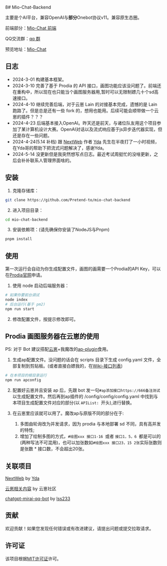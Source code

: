 8# Mio-Chat-Backend

主要是个AI平台，兼容OpenAI与**部分**Onebot协议v11。兼容原生态圈。

前端部分：[Mio-Chat 前端](https://github.com/Pretend-to/mio-chat-frontend)

QQ交流群：[qq 群](https://qm.qq.com/q/Eqv9Z6iSB4)

预览地址：[Mio-Chat](https://ai.krumio.com)

## 日志
- 2024-3-01
  构建基本框架。
- 2024-3-10
  完善了基于 Prodia 的 API 接口，画图功能应该没问题了。前端还在重构中，所以现在也只能当个画图服务器用,暂时可以无限制嫖几十个sd高速接口。
- 2024-4-10
  继续完善后端，对于云崽 Lain 的对接基本完成，遗憾的是 Lain 跑路了。但是总是还有一些 fork 的，想用也能用。后续可能会顺带做一个云崽的插件？？？
- 2024-4-23
  后端基本接入OpenAI。昨天还是前天，与诸位队友用这个项目参加了某计算机设计大赛。OpenAI对话以及流式响应基于js异步迭代器实现，但还是存在一些问题。
- 2024-4-24(5.14 补档)
  跟 [NextWeb](https://github.com/ChatGPTNextWeb/ChatGPT-Next-Web) 作者 [Yda](https://github.com/Yidadaa) 先生在半夜打了一小时视频，在Yda哥的帮助下把流式问题解决了，感谢Yda。
- 2024-5-14
  没更新但是我突然想写点日志。最近考试周挺忙的没啥更新，之后会补补联系人管理界面啥的。

## 安装

1. 克隆存储库：

```bash
git clone https://github.com/Pretend-to/mio-chat-backend
```

2. 进入项目目录：

```bash
cd mio-chat-backend
```

3. 安装依赖项：(请先确保你安装了NodeJS与Pnpm)

```bash
pnpm install
```

## 使用

第一次运行会自动为你生成配置文件，画图的画需要一个Prodia的API Key，可以在[Prodia官网](https://app.prodia.com/api/)申请。

1. 使用 node 启动后端服务器：

```bash
# 如果你要前台调试
node index
# 后台运行(基于 pm2)
npm run start
```

2. 修改配置文件，按提示修改即可。
   
## Prodia 画图服务器在云崽的使用
PS: 对于 Bot 建议搭配[云崽](https://github.com/yoimiya-kokomi/Miao-Yunzai)+我魔改的[ap-plugin](https://github.com/Pretend-to/ap-plugin/)食用。

1. 生成ap配置文件。没问题的话会在 scripts 目录下生成 config.yaml 文件，全部复制到剪贴板。(或者直接白嫖我的，在[Wiki-接口列表](https://github.com/Pretend-to/mio-chat-backend/wiki/Prodia%E2%80%90AP%E6%8E%A5%E5%8F%A3%E5%88%97%E8%A1%A8))

```bash
# 在本项目的根目录运行
npm run apconfig
```

2. 配置好云崽并且安装 ap 后，先跟 bot 发一句`#ap添加接口https://666备注测试`以生成配置文件。然后再到ap插件的 /config/config/config.yaml 中找到与本项目生成配置文件对应的部分(以 `APIList: `开头),进行替换。

3. 在云崽里应该就可以用了。魔改ap与原版不同的部分在于:
   1. 多图由轮询改为并发请求，因为 prodia 与本地部署 sd 不同，具有高并发的特性;
   2. 增加了绘制多图的方式，`#绘图xxx 接口1-16 `或者 `接口1，5，6 `都是可以的(两种写法不可混用)，也可以加张数如` #绘图xxx 接口23，15 2张 `实际张数则是张数 * 接口数，不会超出20张。

## 关联项目
[NextWeb](https://github.com/ChatGPTNextWeb/ChatGPT-Next-Web) by [Yda](https://github.com/Yidadaa)

[云崽相关内容](https://gitee.com/yhArcadia/Yunzai-Bot-plugins-index) by 云崽社区

[chatgpt-mirai-qq-bot](https://github.com/lss233/chatgpt-mirai-qq-bot) by [lss233](https://github.com/lss233)

## 贡献

欢迎贡献！如果您发现任何错误或有改进建议，请提出问题或提交拉取请求。

## 许可证

该项目根据[MIT许可证](LICENSE)许可。
